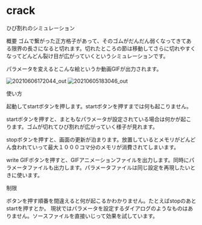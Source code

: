 # crack
ひび割れのシミュレーション

概要
ゴムで繋がった正方格子があって、そのゴムがだんだん弱くなってきてある限界の長さになると切れます。切れたところの節は移動してさらに切れやすくなってどんどん裂け目が広がっていくというシミュレーションです。

パラメータを変えるとこんな絵というか動画GIFが出力されます。

![20210606172044_out](https://user-images.githubusercontent.com/43979686/121297184-e30dab80-c92c-11eb-890e-9cea25678d10.gif)
![20210605183046_out](https://user-images.githubusercontent.com/43979686/121297212-f28cf480-c92c-11eb-8157-cf3c4750e96d.gif)

使い方

起動してstartボタンを押します。startボタンを押すまでは何も起こりません。

startボタンを押すと、まともなパラメータが設定されている場合は何かが起こります。ゴムが切れてひび割れが広がっていく様子が見れます。

stopボタンを押すと、画面の更新が泊まります。放置しているとメモリがどんどん食われていって最大１０００コマ分のメモリが消費されてしまいます。

write GIFボタンを押すと、GIFアニメーションファイルを出力します。同時にパラメータファイルも出力します。パラメータファイルは同じ設定を再現したいときに使います。

制限

ボタンを押す順番を間違えると何が起こるかわかりません。たとえばstopのあとstartを押すとか。
現状ではパラメータを設定するダイアログのようなものはありません。ソースファイルを直接いじって効果を試しています。

